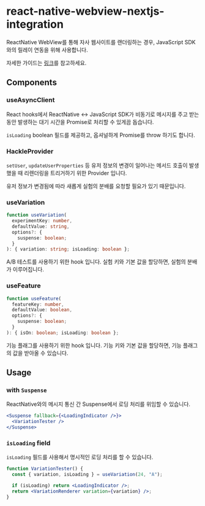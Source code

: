 # react-native-webview-nextjs-integration

ReactNative WebView를 통해 자사 웹사이트를 랜더링하는 경우, JavaScript SDK와의 릴레이 연동을 위해 사용합니다.

자세한 가이드는 [링크](https://docs-kr.hackle.io/docs/react-native-web-app-integration)를 참고하세요.

## Components

### useAsyncClient

React hooks에서 ReactNative <-> JavaScript SDK가 비동기로 메시지를 주고 받는 동안 발생하는 대기 시간을 Promise로 처리할 수 있게끔 돕습니다.

`isLoading` boolean 필드를 제공하고, 옵셔널하게 Promise를 throw 하기도 합니다.

### HackleProvider

`setUser`, `updateUserProperties` 등 유저 정보의 변경이 일어나는 메서드 호출이 발생했을 때 리렌더링을 트리거하기 위한 Provider 입니다.

유저 정보가 변경됨에 따라 새롭게 실험의 분배를 요청할 필요가 있기 때문입니다.

### useVariation

```typescript
function useVariation(
  experimentKey: number,
  defaultValue: string,
  options?: {
    suspense: boolean;
  }
): { variation: string; isLoading: boolean };
```

A/B 테스트를 사용하기 위한 hook 입니다.
실험 키와 기본 값을 할당하면, 실험의 분배가 이루어집니다.

### useFeature

```typescript
function useFeature(
  featureKey: number,
  defaultValue: boolean,
  options?: {
    suspense: boolean;
  }
): { isOn: boolean; isLoading: boolean };
```

기능 플래그를 사용하기 위한 hook 입니다.
기능 키와 기본 값을 할당하면, 기능 플래그의 값을 받아올 수 있습니다.

## Usage

### with `Suspense`

ReactNative와의 메시지 통신 간 Suspense에서 로딩 처리를 위임할 수 있습니다.

```jsx
<Suspense fallback={<LoadingIndicator />}>
  <VariationTester />
</Suspense>
```

### `isLoading` field

`isLoading` 필드를 사용해서 명시적인 로딩 처리를 할 수 있습니다.

```jsx
function VariationTester() {
  const { variation, isLoading } = useVariation(24, "A");

  if (isLoading) return <LoadingIndicator />;
  return <VariationRenderer variation={variation} />;
}
```

